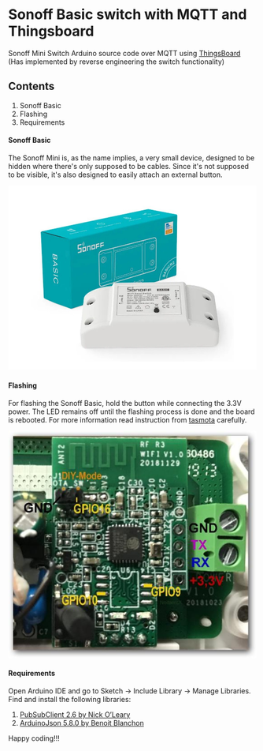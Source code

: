 # Sonoff Basic switch with MQTT and Thingsboard
Sonoff Mini Switch Arduino source code over MQTT using [ThingsBoard](https://thingsboard.io/) (Has implemented by reverse engineering the switch functionality)

## Contents
1. Sonoff Basic
2. Flashing
3. Requirements

#### Sonoff Basic
The Sonoff Mini is, as the name implies, a very small device, designed to be hidden where there's only supposed to be cables. Since it's not supposed to be visible, it's also designed to easily attach an external button.

![image](sonoffbasic.jpg)

#### Flashing
For flashing the Sonoff Basic, hold the button while connecting the 3.3V power. The LED remains off until the flashing process is done and the board is rebooted.
For more information read instruction from [tasmota](https://tasmota.github.io/docs/devices/Sonoff-Basic/#serial-flashing) carefully.

![image](sonoffbasic-board.jpg)

#### Requirements
Open Arduino IDE and go to Sketch -> Include Library -> Manage Libraries. Find and install the following libraries:

1. [PubSubClient 2.6 by Nick O’Leary](http://pubsubclient.knolleary.net/)
2. [ArduinoJson 5.8.0 by Benoit Blanchon](https://github.com/bblanchon/ArduinoJson)


Happy coding!!!
